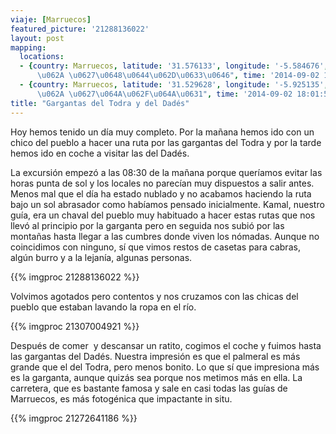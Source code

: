 ```yaml
---
viaje: [Marruecos]
featured_picture: '21288136022'
layout: post
mapping:
  locations:
  - {country: Marruecos, latitude: '31.576133', longitude: '-5.584676', place: "\u0627\u064A\
      \u062A \u0627\u0648\u0644\u062D\u0633\u0646", time: '2014-09-02 11:45:10'}
  - {country: Marruecos, latitude: '31.529628', longitude: '-5.925135', place: "\u0627\u064A\
      \u062A \u0627\u064A\u062F\u064A\u0631", time: '2014-09-02 18:01:57'}
title: "Gargantas del Todra y del Dadés"
---
```

<p>Hoy hemos tenido un día muy completo. Por la mañana hemos ido con un chico del pueblo a hacer una ruta por las gargantas del Todra y por la tarde hemos ido en coche a visitar las del Dadés.

La excursión empezó a las 08:30 de la mañana porque queríamos evitar las horas punta de sol y los locales no parecían muy dispuestos a salir antes. Menos mal que el día ha estado nublado y no acabamos haciendo la ruta bajo un sol abrasador como habíamos pensado inicialmente. Kamal, nuestro guía, era un chaval del pueblo muy habituado a hacer estas rutas que nos llevó al principio por la garganta pero en seguida nos subió por las montañas hasta llegar a las cumbres donde viven los nómadas. Aunque no coincidimos con ninguno, sí que vimos restos de casetas para cabras, algún burro y a la lejanía, algunas personas.

{{% imgproc 21288136022 %}}

Volvimos agotados pero contentos y nos cruzamos con las chicas del pueblo que estaban lavando la ropa en el río.

{{% imgproc 21307004921 %}}

Después de comer  y descansar un ratito, cogimos el coche y fuimos hasta las gargantas del Dadés. Nuestra impresión es que el palmeral es más grande que el del Todra, pero menos bonito. Lo que sí que impresiona más es la garganta, aunque quizás sea porque nos metimos más en ella. La carretera, que es bastante famosa y sale en casi todas las guías de Marruecos, es más fotogénica que impactante in situ.

{{% imgproc 21272641186 %}}
